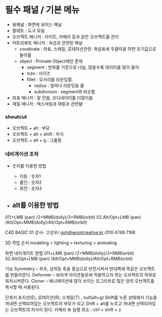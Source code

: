 # 필수 패널 / 기본 메뉴

- 뷰패널 : 화면에 보이는 패널
- 팔레트 : 도구 모음
- 오브젝트 매니저 : 라이트, 카메라 등과 같은 오브젝트를 관리
- 어트리뷰트 매니저 : 속성과 관련된 패널
    - coodinate : 좌표, 스케일, 로테이션관련. 화살표에 우클릭을 하면 초기값으로 돌아옮
    - object : Primate Object에만 존재
        - segment : 방위를 기준으로 나눔, 많을수록 데이터를 많이 들어
        - size : 사이즈
        - fillet : 모서리를 라운딩함.
            - radius : 얼마나 라운딩을 줄
            - subdivision : segment와 비슷함
- 좌표 매니저 : 잘 안씀, 코디네이터를 더많이씀
- 재질 매니저 : 텍스쳐링과 매핑과 관련됌

### shoutcut

- 오브젝트 + alt  : 부모
- 오브젝트 + alt + shift : 자식
- 오브젝트 + alt + g : 그룹핑

### 네비게이션 조작

- 숫자를 이용한 방법
    - 이동 : 숫자1
    - 줌인 : 숫자2
    - 회전 : 숫자3

- alt를 이용한 방법
    -

011+LMB (pan) /2+MMB(dolly)/3+RMB(orbit)
02.Alt/Opt+LMB (pan) /Alt/Opt+MMB(dolly)/Alt/Opt+RMB(orbit)


C4D BASIC 01
강사- 고성우/ goh@wootcreative.kr /010.4748.7168

3D 작업 순서 
modeling > lighting > texturing > animating

화면 네이게이트 방법
011+LMB (pan) /2+MMB(dolly)/3+RMB(orbit)
02.Alt/Opt+LMB (pan) /Alt/Opt+MMB(dolly)/Alt/Opt+RMB(orbit)

기능
Symmetry – 좌우, 상하등 축을 중심으로 반전시켜서 반대쪽에 똑같은 오브젝트를 만들어준다.
Deformer – 보라색 아이콘들로써 적용하고자 하는 오브젝트의 하위로 위치시켜준다.
Cloner – 애니메이션에 많이 쓰이는 모그라프로 많은 양의 오브젝트를 복사할 때 사용된다.

단축키 포지션(E), 로테이션(R), 스케일(T) , null(alt+g)
Shift를 누른 상태에서 기능을 꺼내면 선택되어있는 오브젝트의 부모가 되고 Shift + alt를 누르고 꺼내면 선택되어있는 오브젝트의 자식이 된다.
카메라 뷰 실행 취소 : ctrl + shift + z